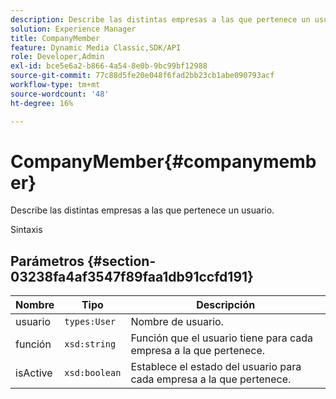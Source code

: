 ```yaml
---
description: Describe las distintas empresas a las que pertenece un usuario.
solution: Experience Manager
title: CompanyMember
feature: Dynamic Media Classic,SDK/API
role: Developer,Admin
exl-id: bce5e6a2-b866-4a54-8e0b-9bc99bf12988
source-git-commit: 77c88d5fe20e048f6fad2bb23cb1abe090793acf
workflow-type: tm+mt
source-wordcount: '48'
ht-degree: 16%

---
```


# CompanyMember{#companymember}

Describe las distintas empresas a las que pertenece un usuario.

Sintaxis

## Parámetros {#section-03238fa4af3547f89faa1db91ccfd191}

| Nombre | Tipo | Descripción |
|---|---|---|
| usuario | `types:User` | Nombre de usuario. |
| función | `xsd:string` | Función que el usuario tiene para cada empresa a la que pertenece. |
| isActive | `xsd:boolean` | Establece el estado del usuario para cada empresa a la que pertenece. |
